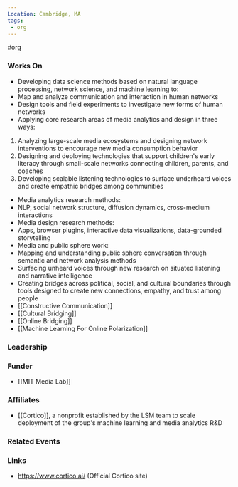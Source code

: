 ```yaml
---
Location: Cambridge, MA 
tags:
 - org
---
```

#org

### Works On
- Developing data science methods based on natural language processing, network science, and machine learning to:
 - Map and analyze communication and interaction in human networks
 - Design tools and field experiments to investigate new forms of human networks
- Applying core research areas of media analytics and design in three ways:
 1. Analyzing large-scale media ecosystems and designing network interventions to encourage new media consumption behavior
 2. Designing and deploying technologies that support children's early literacy through small-scale networks connecting children, parents, and coaches
 3. Developing scalable listening technologies to surface underheard voices and create empathic bridges among communities
- Media analytics research methods:
 - NLP, social network structure, diffusion dynamics, cross-medium interactions
- Media design research methods:  
 - Apps, browser plugins, interactive data visualizations, data-grounded storytelling
- Media and public sphere work:
 - Mapping and understanding public sphere conversation through semantic and network analysis methods
 - Surfacing unheard voices through new research on situated listening and narrative intelligence
 - Creating bridges across political, social, and cultural boundaries through tools designed to create new connections, empathy, and trust among people
- [[Constructive Communication]]
- [[Cultural Bridging]]
- [[Online Bridging]]
- [[Machine Learning For Online Polarization]]

### Leadership

### Funder
- [[MIT Media Lab]]

### Affiliates
- [[Cortico]], a nonprofit established by the LSM team to scale deployment of the group's machine learning and media analytics R&D

### Related Events


### Links
- https://www.cortico.ai/ (Official Cortico site)